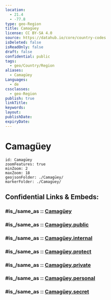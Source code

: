 ```yaml
---
location:
  - 21.4
  - -77.8
type: geo-Region
title: Camagüey
license: CC BY-SA 4.0
source: https://datahub.io/core/country-codes
isDeleted: false
isReadOnly: false
draft: false
confidential: public
tags:
  - geo/Country/Region
aliases:
  - Camagüey
Languages:
  - de
cssclasses:
  - geo-Region
publish: true
linkTitle:
keywords:
layout:
publishDate:
expiryDate:
---
```


# Camagüey

```leaflet
id: Camagüey
zoomFeatures: true 
minZoom: 2 
maxZoom: 18
geojsonFolder: ./Camagüey/
markerFolder: ./Camagüey/
```


## Confidential Links & Embeds: 

### #is_/same_as :: [Camagüey](/_Standards/Earth/Continent/America~Caribbean/Cuba/provinces~Cuba/Camagüey.md) 

### #is_/same_as :: [Camagüey.public](/_public/Earth/Continent/America~Caribbean/Cuba/provinces~Cuba/Camagüey.public.md) 

### #is_/same_as :: [Camagüey.internal](/_internal/Earth/Continent/America~Caribbean/Cuba/provinces~Cuba/Camagüey.internal.md) 

### #is_/same_as :: [Camagüey.protect](/_protect/Earth/Continent/America~Caribbean/Cuba/provinces~Cuba/Camagüey.protect.md) 

### #is_/same_as :: [Camagüey.private](/_private/Earth/Continent/America~Caribbean/Cuba/provinces~Cuba/Camagüey.private.md) 

### #is_/same_as :: [Camagüey.personal](/_personal/Earth/Continent/America~Caribbean/Cuba/provinces~Cuba/Camagüey.personal.md) 

### #is_/same_as :: [Camagüey.secret](/_secret/Earth/Continent/America~Caribbean/Cuba/provinces~Cuba/Camagüey.secret.md)

